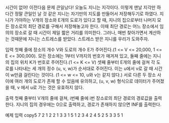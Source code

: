 시간이 없어!
이전다음
문제
큰일났다! 오늘도 지니는 지각이다.
이렇게 맨날 지각만 하다간 정말 큰일인 날 것 같은 지니는 자기만의 지도를 만들어서 저장해두기로 하였다.
지니가 가야하는 V개의 장소와 E개의 도로가 있다고 할 때, 지니의 집으로부터 나머지 모든 장소로의 최단 경로를 구해서 저장해놓고자 한다. 이때 최단 경로는 어느 장소에서 임의의 장소로 갈 때 시간이 제일 짧은 거리를 의미한다.
그러나, 매번 찾아가면서 계산하는 것때문에 지니는 스트레스를 받았다. 스트레스 받은 지니를 우리가 도와주자.

입력
첫째 줄에 장소의 개수 V와 도로의 개수 E가 주어진다.(1 <= V <= 20,000, 1 <= E <= 300,000).
모든 장소에는 1부터 V까지의 번호가 매겨져 있고, 둘째 줄에는 지니의 집의 위치 K가 번호로 주어진다.(1 <= K <= V)
셋째 줄부터 E개의 줄에 걸쳐 각 도로를 나타내는 세 개의 정수 (u, v, w)가 순서대로 주어진다. 이는 u에서 v로 갈 때 시간이 w만큼 걸린다는 것이다. (1 <= w <= 10, u와 v는 같지 않다.) 서로 다른 두 장소 사이에 여러 개의 도로가 존재 할 수 있음에 유의하고, (u, v, w) 형식으로 데이터가 주어졌을 때, v 에서 u로 가는 것은 유효하지 않다.

출력
첫째 줄부터 V개의 줄에 걸쳐, i번째 줄에 i번 장소로의 최단 경로의 경로값을 출력한다. 지니의 집의 경우에는 0으로 출력하고, 경로가 존재하지 않으면 INF를 출력한다.

예제 입력
copy5 7
2
1 2 2
1 3 3
1 5 1
2 3 4
2 4 5
2 5 3
3 5 1